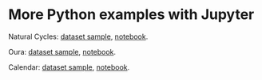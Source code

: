 # More Python examples with Jupyter

Natural Cycles: <a href="samples/NaturalCycle.csv" download>dataset sample</a>, <a href="code/NaturalCycle.ipynb" download>notebook</a>.

Oura: <a href="samples/oura.csv" download>dataset sample</a>, <a href="code/Oura.ipynb" download>notebook</a>.

Calendar: <a href="samples/FemTech_and_Feminist_Tech_Calendar.ics" download>dataset sample</a>, <a href="code/Calendar.ipynb" download>notebook</a>.

